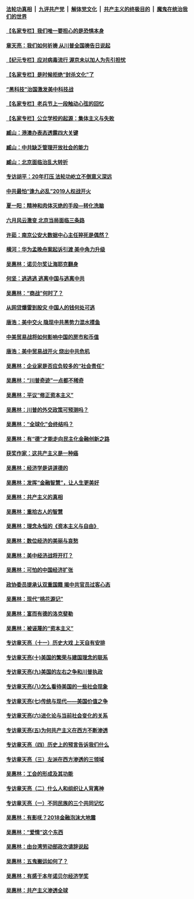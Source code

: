 

####  [法轮功真相](../../../../basic/blob/master/README.md?t=05051831) &nbsp;|&nbsp; [九评共产党](../../../../9ping.md/blob/master/README.md?t=05051831) &nbsp;|&nbsp; [解体党文化](../../../../jtdwh.md/blob/master/README.md?t=05051831)  &nbsp;|&nbsp; [共产主义的终极目的](../../../../gczydzjmd.md/blob/master/README.md?t=05051831) &nbsp;|&nbsp; [魔鬼在统治我们的世界](../../../../mgztzwmdsj.md/blob/master/README.md?t=05051831) 

#### [【名家专栏】我们唯一要担心的是恐惧本身](../pages/nsc423/n12073492.md?t=05051831) 

#### [章天亮：我们如何祈祷 从川普全国祷告日说起](../pages/nsc423/n11944627.md?t=05051831) 

#### [【纪元专栏】应对病毒流行 渥京未以加人为先引担忧](../pages/nsc423/n11875714.md?t=05051831) 

#### [【名家专栏】是时候拒绝“封杀文化”了](../pages/nsc423/n11814093.md?t=05051831) 

#### [“黑科技”治国激发美中科技战](../pages/nsc423/n11638056.md?t=05051831) 

#### [【名家专栏】老兵节上一段触动心弦的回忆](../pages/nsc423/n11646016.md?t=05051831) 

#### [【名家专栏】公立学校的起源：集体主义与失败](../pages/nsc423/n11601833.md?t=05051831) 

#### [臧山：港澳办表态透露四大关键](../pages/nsc423/n11421628.md?t=05051831) 

#### [臧山：中共缺乏管理开放社会的能力](../pages/nsc423/n11407457.md?t=05051831) 

#### [臧山：北京面临治乱大转折](../pages/nsc423/n11406895.md?t=05051831) 

#### [专访胡平：20年打压 法轮功屹立不倒意义深远](../pages/nsc423/n11398800.md?t=05051831) 

#### [中共最怕“逢九必乱”2019人权战开火](../pages/nsc423/n11385248.md?t=05051831) 

#### [夏一阳：精神和肉体灭绝的手段—转化洗脑](../pages/nsc423/n11368250.md?t=05051831) 

#### [六月风云激变 北京当局面临三条路](../pages/nsc423/n11313668.md?t=05051831) 

#### [许茹：南京公安大数据中心主任猝死是偶然？](../pages/nsc423/n11064744.md?t=05051831) 

#### [横河：华为孟晚舟案起诉引渡 美中角力升级](../pages/nsc423/n11027230.md?t=05051831) 

#### [吴惠林：诺贝尔奖让海耶克翻身](../pages/nsc423/n10890049.md?t=05051831) 

#### [何坚：逃逃逃 逃离中国与逃离中共](../pages/nsc423/n10592891.md?t=05051831) 

#### [吴惠林：“商战”何时了？](../pages/nsc423/n10573558.md?t=05051831) 

#### [从网贷爆雷到股灾 中国人的钱何处可逃](../pages/nsc423/n10572800.md?t=05051831) 

#### [唐浩：美中交火 隐现中共黑势力混水摸鱼](../pages/nsc423/n10544040.md?t=05051831) 

#### [中美贸易战将如何影响中国的房市和币值](../pages/nsc423/n10543697.md?t=05051831) 

#### [唐浩：美中贸易战开火 烧出中共危机](../pages/nsc423/n10540126.md?t=05051831) 

#### [吴惠林：企业家是否应负较多的“社会责任”](../pages/nsc423/n10535022.md?t=05051831) 

#### [吴惠林：“川普奇迹”一点都不稀奇](../pages/nsc423/n10512808.md?t=05051831) 

#### [吴惠林：平议“修正资本主义”](../pages/nsc423/n10495724.md?t=05051831) 

#### [吴惠林：川普的外交政策可预测吗？](../pages/nsc423/n10462387.md?t=05051831) 

#### [吴惠林：“全球化”会终结吗？](../pages/nsc423/n10452838.md?t=05051831) 

#### [吴惠林：有“德”才能走向民主化金融创新之路](../pages/nsc423/n10432292.md?t=05051831) 

#### [获奖作家：这共产主义是一种癌](../pages/nsc423/n10431541.md?t=05051831) 

#### [吴惠林：经济学是讲道德的](../pages/nsc423/n10398014.md?t=05051831) 

#### [吴惠林：发挥“金融智慧”，让人生更美好](../pages/nsc423/n10375019.md?t=05051831) 

#### [吴惠林：共产主义的真相](../pages/nsc423/n10351394.md?t=05051831) 

#### [吴惠林：重拾古人的智慧](../pages/nsc423/n10337691.md?t=05051831) 

#### [吴惠林：理念永恒的《资本主义与自由》](../pages/nsc423/n10316274.md?t=05051831) 

#### [吴惠林：数位经济的美丽与哀愁](../pages/nsc423/n10292946.md?t=05051831) 

#### [吴惠林：美中经济战将开打？](../pages/nsc423/n10258825.md?t=05051831) 

#### [吴惠林：可怕的中国经济扩张](../pages/nsc423/n10219147.md?t=05051831) 

#### [政协委员提承认双重国籍 揭中共官员过客心态](../pages/nsc423/n10208809.md?t=05051831) 

#### [吴惠林：现代“桃花源记”](../pages/nsc423/n10185234.md?t=05051831) 

#### [吴惠林：富而有德的洛克斐勒](../pages/nsc423/n10142264.md?t=05051831) 

#### [吴惠林：被诬蔑的“资本主义”](../pages/nsc423/n10124816.md?t=05051831) 

#### [专访章天亮（十一）历史大戏 上天自有安排](../pages/nsc423/n10094905.md?t=05051831) 

#### [专访章天亮(十)美国的繁荣与建国理念的联系](../pages/nsc423/n10094899.md?t=05051831) 

#### [专访章天亮(九)美国的左右之争和川普执政](../pages/nsc423/n10094889.md?t=05051831) 

#### [专访章天亮(八)怎么看待美国的一些社会现象](../pages/nsc423/n10094857.md?t=05051831) 

#### [专访章天亮(七)传统与现代——美国价值之争](../pages/nsc423/n10093140.md?t=05051831) 

#### [专访章天亮(六)进化论与当前社会变化的关系](../pages/nsc423/n10092036.md?t=05051831) 

#### [专访章天亮(五)为何共产主义在西方不断渗透](../pages/nsc423/n10083620.md?t=05051831) 

#### [专访章天亮（四）历史上的预言告诉我们什么](../pages/nsc423/n10083606.md?t=05051831) 

#### [专访章天亮（三）左派在西方渗透的三领域](../pages/nsc423/n10081115.md?t=05051831) 

#### [吴惠林：工会的形成及其功能](../pages/nsc423/n10080633.md?t=05051831) 

#### [专访章天亮（二）什么人和组织让人背离神](../pages/nsc423/n10076637.md?t=05051831) 

#### [专访章天亮（一）不同民族的三个共同记忆](../pages/nsc423/n10074188.md?t=05051831) 

#### [吴惠林：有影呒？2018金融泡沫大地震](../pages/nsc423/n10040534.md?t=05051831) 

#### [吴惠林：“爱情”这个东西](../pages/nsc423/n10019423.md?t=05051831) 

#### [吴惠林：由台湾劳动部政次请辞说起](../pages/nsc423/n9979679.md?t=05051831) 

#### [吴惠林：五鬼搬运如何了？](../pages/nsc423/n9925338.md?t=05051831) 

#### [吴惠林：有感于本年诺贝尔经济学奖](../pages/nsc423/n9871883.md?t=05051831) 

#### [吴惠林：共产主义渗透全球](../pages/nsc423/n9812748.md?t=05051831) 

